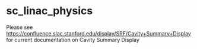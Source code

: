 # sc_linac_physics

Please see https://confluence.slac.stanford.edu/display/SRF/Cavity+Summary+Display for current documentation on Cavity Summary Display
